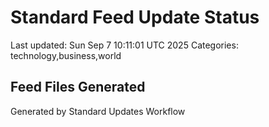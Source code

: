 # Standard Feed Update Status
Last updated: Sun Sep  7 10:11:01 UTC 2025
Categories: technology,business,world

## Feed Files Generated

Generated by Standard Updates Workflow
